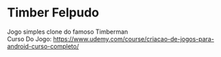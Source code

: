 # Timber Felpudo
Jogo simples clone do famoso Timberman</br>
Curso Do Jogo: https://www.udemy.com/course/criacao-de-jogos-para-android-curso-completo/ 
